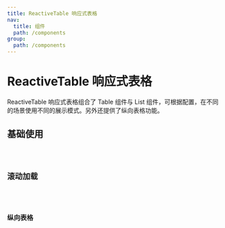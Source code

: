 ```yaml
---
title: ReactiveTable 响应式表格
nav:
  title: 组件
  path: /components
group:
  path: /components
---
```


# ReactiveTable 响应式表格

ReactiveTable 响应式表格组合了 Table 组件与 List 组件，可根据配置，在不同的场景使用不同的展示模式。另外还提供了纵向表格功能。

## 基础使用

<code src="./demos/index.tsx" />

## 滚动加载

<code src="./demos/infiniteScroll.tsx" />

## 纵向表格

<code src="./demos/verticalTable.tsx" />

<API></API>
